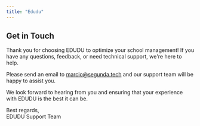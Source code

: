 ```yaml
---
title: "Edudu"
---
```


## Get in Touch

Thank you for choosing EDUDU to optimize your school management! If you have any questions, feedback, or need technical support, we're here to help.

Please send an email to [marcio@segunda.tech](mailto:marcio@segunda.tech) and our support team will be happy to assist you.

We look forward to hearing from you and ensuring that your experience with EDUDU is the best it can be.

Best regards,  
EDUDU Support Team
